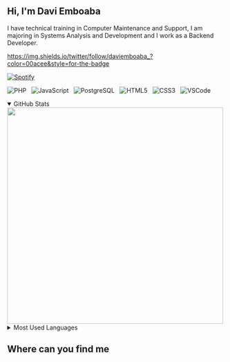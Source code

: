 ## Hi, I'm Davi Emboaba 

I have technical training in Computer Maintenance and Support, I am majoring in Systems Analysis and Development and I work as a Backend Developer.

https://img.shields.io/twitter/follow/daviemboaba_?color=00acee&style=for-the-badge

[![Spotify](https://spotify-daviemboaba.vercel.app/api/spotify)](https://open.spotify.com/user/o172hvfe3w593x75nzdwnnkm4?si=3t2EzIT-QdSyzIU6iOKi1Q)

![PHP](https://img.shields.io/badge/-PHP-777BB4?style=flat&logoColor=fff&logo=php) &nbsp; 
![JavaScript](https://img.shields.io/badge/-JavaScript-F7DF1E?style=flat&logoColor=fff&logo=JavaScript) &nbsp; 
![PostgreSQL](https://img.shields.io/badge/-PostgreSQL-336791?style=flat&logoColor=fff&logo=postgresql) &nbsp;
![HTML5](https://img.shields.io/badge/-HTML-E34F26?style=flat&logoColor=fff&logo=HTML5) &nbsp;
![CSS3](https://img.shields.io/badge/-CSS-1572B6?style=flat&logoColor=fff&logo=CSS3) &nbsp;
![VSCode](https://img.shields.io/badge/-VSCode-007ACC?style=flat&logoColorfff=&logo=visual-studio-code) &nbsp;
  
<details open>
  <summary>GitHub Stats</summary>
  <img width="500px" align="center" src="https://github-readme-stats-daviemboaba.vercel.app/api?username=daviemboaba&bg_color=fff&show_icons=false&text_color=282a37&cache_seconds=1800&hide_border=true" />
</details>

<details>
  <summary>Most Used Languages</summary>
  <img width="325px" align="center" src="https://github-readme-stats-daviemboaba.vercel.app/api/top-langs/?username=daviemboaba&langs_count=8&bg_color=fff&text_color=282a37&hide_border=true" />
</details>

## Where can you find me


